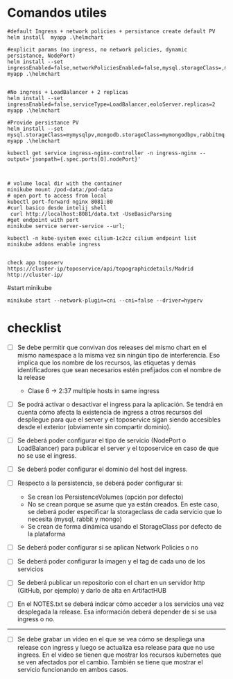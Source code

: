 # Comandos utiles 

````shell
#default Ingress + network policies + persistance create default PV
helm install  myapp .\helmchart

#explicit params (no ingress, no network policies, dynamic persistance, NodePort)
helm install --set ingressEnabled=false,networkPoliciesEnabled=false,mysql.storageClass=,mongodb.storageClass=,rabbitmq.storageClass=,serviceType=NodePort  myapp .\helmchart


#No ingress + LoadBalancer + 2 replicas 
helm install --set ingressEnabled=false,serviceType=LoadBalancer,eoloServer.replicas=2  myapp .\helmchart

#Provide persistance PV
helm install --set mysql.storageClass=mymysqlpv,mongodb.storageClass=mymongodbpv,rabbitmq.storageClass=myrabbitmqpv  myapp .\helmchart

kubectl get service ingress-nginx-controller -n ingress-nginx --output='jsonpath={.spec.ports[0].nodePort}'



# volume local dir with the container
minikube mount /pod-data:/pod-data
# open port to access from local
kubectl port-forward nginx 8081:80
#curl basico desde intelij shell
 curl http://localhost:8081/data.txt -UseBasicParsing
#get endpoint with port 
minikube service server-service --url;

kubectl -n kube-system exec cilium-1c2cz cilium endpoint list
minikube addons enable ingress


check app toposerv
https://cluster-ip/toposervice/api/topographicdetails/Madrid
http://cluster-ip/
````

#start minikube
````shell
minikube start --network-plugin=cni --cni=false --driver=hyperv
````

# checklist 

 - [ ] Se debe permitir que convivan dos releases del mismo chart en el mismo
  namespace a la misma vez sin ningún tipo de interferencia. Eso implica que los
  nombre de los recursos, las etiquetas y demás identificadores que sean necesarios
  estén prefijados con el nombre de la release
   - Clase 6 -> 2:37 multiple hosts in same ingress

 - [ ] Se podrá activar o desactivar el ingress para la aplicación. Se tendrá en cuenta
   cómo afecta la existencia de ingress a otros recursos del despliegue para que el
   server y el toposervice sigan siendo accesibles desde el exterior (obviamente sin
   compartir dominio).
 - [ ] Se deberá poder configurar el tipo de servicio (NodePort o LoadBalancer) para
   publicar el server y el toposervice en caso de que no se use el ingress.
 - [ ] Se deberá poder configurar el dominio del host del ingress.
 - [ ] Respecto a la persistencia, se deberá poder configurar si:
   - Se crean los PersistenceVolumes (opción por defecto)
   - No se crean porque se asume que ya están creados. En este caso, se
     deberá poder especificar la storageclass de cada servicio que lo necesita
     (mysql, rabbit y mongo)
   - Se crean de forma dinámica usando el StorageClass por defecto de la
     plataforma
 - [ ] Se deberá poder configurar si se aplican Network Policies o no
 - [ ] Se deberá poder configurar la imagen y el tag de cada uno de los servicios
 - [ ] Se deberá publicar un repositorio con el chart en un servidor http (GitHub, por
   ejemplo) y darlo de alta en ArtifactHUB
 - [ ] En el NOTES.txt se deberá indicar cómo acceder a los servicios una vez desplegada
   la release. Esa información deberá depender de si se usa ingress o no.
---
 - [ ] Se debe grabar un vídeo en el que se vea cómo se despliega una release con ingress y
   luego se actualiza esa release para que no use ingrees. En el vídeo se tienen que mostrar
   los recursos kubernetes que se ven afectados por el cambio. También se tiene que mostrar
   el servicio funcionando en ambos casos.









